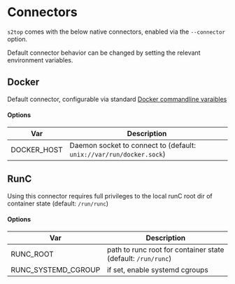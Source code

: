 # Connectors

`s2top` comes with the below native connectors, enabled via the `--connector` option.

Default connector behavior can be changed by setting the relevant environment variables.

## Docker

Default connector, configurable via standard [Docker commandline varaibles](https://docs.docker.com/engine/reference/commandline/cli/#environment-variables)

#### Options

Var | Description
--- | ---
DOCKER_HOST | Daemon socket to connect to (default: `unix://var/run/docker.sock`)

## RunC

Using this connector requires full privileges to the local runC root dir of container state (default: `/run/runc`)

#### Options

Var | Description
--- | ---
RUNC_ROOT | path to runc root for container state (default: `/run/runc`)
RUNC_SYSTEMD_CGROUP | if set, enable systemd cgroups
